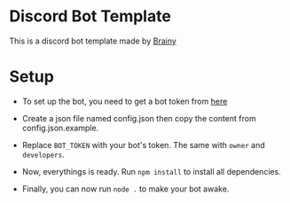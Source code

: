 # Discord Bot Template

This is a discord bot template made by [Brainy](https://github.com/BrainyV)

# Setup

- To set up the bot, you need to get a bot token from [here](https://discord.com/developers/applications)

- Create a json file named config.json then copy the content from config.json.example.

- Replace `BOT_TOKEN` with your bot's token. The same with `owner` and `developers`.
- Now, everythings is ready. Run `npm install` to install all dependencies.
- Finally, you can now run `node .` to make your bot awake.
